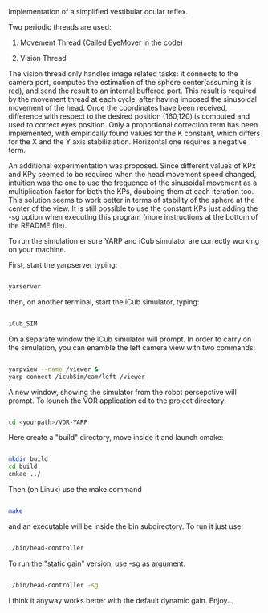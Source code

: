 Implementation of a simplified vestibular ocular reflex. 



Two periodic threads are used: 

1) Movement Thread (Called EyeMover in the code)

2) Vision Thread



The vision thread only handles image related tasks: it connects to the camera port, computes the estimation of the sphere center(assuming it is red), and send the result to an internal buffered port. This result is required by the movement thread at each cycle, after having imposed the sinusoidal movement of the head. Once the coordinates have been received, difference with respect to the desired position (160,120) is computed and used to correct eyes position. Only a proportional correction term has been implemented, with empirically found values for the K constant, which differs for the X and the Y axis stabiliziation. Horizontal one requires a negative term. 


An additional experimentation was proposed. Since different values of KPx and KPy seemed to be required when the head movement speed changed, intuition was the one to use the frequence of the sinusoidal movement as a multiplication factor for both the KPs, douboing them at each iteration too. This solution seems to work better in terms of stability of the sphere at the center of the view. It is still possible to use the constant KPs just adding the -sg option when executing this program (more instructions at the bottom of the README file).


To run the simulation ensure YARP and iCub simulator are correctly working on your machine. 


First, start the yarpserver typing:  

```bash

yarserver

```

then, on another terminal, start the iCub simulator, typing: 

```bash

iCub_SIM

```

On a separate window the iCub simulator will prompt. 
In order to carry on the simulation, you can enamble the left camera view with two commands: 

```bash

yarpview --name /viewer & 
yarp connect /icubSim/cam/left /viewer

```

A new window, showing the simulator from the robot persepctive will prompt.
To lounch the VOR application cd to the project directory: 

```bash

cd <yourpath>/VOR-YARP

```

Here create a "build" directory, move inside it and launch cmake: 

```bash

mkdir build 
cd build
cmkae ../

```

Then (on Linux) use the make command

```bash

make

```

and an executable will be inside the bin subdirectory. 
To run it just use: 

```bash

./bin/head-controller

```

To run the "static gain" version, use -sg as argument.

```bash

./bin/head-controller -sg

```

I think it anyway works better with the default dynamic gain. 
Enjoy...
